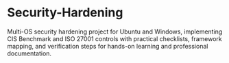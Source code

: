 # Security-Hardening
Multi-OS security hardening project for Ubuntu and Windows, implementing CIS Benchmark and ISO 27001 controls with practical checklists, framework mapping, and verification steps for hands-on learning and professional documentation.
